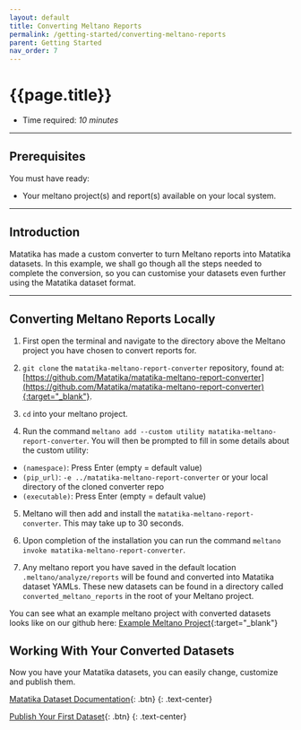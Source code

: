 ```yaml
---
layout: default
title: Converting Meltano Reports
permalink: /getting-started/converting-meltano-reports
parent: Getting Started
nav_order: 7
---
```


# {{page.title}}

- Time required: *10 minutes*

---

## Prerequisites
You must have ready:
- Your meltano project(s) and report(s) available on your local system.

---

## Introduction

Matatika has made a custom converter to turn Meltano reports into Matatika datasets. In this example, we shall go though all the steps needed to complete the conversion, so you can customise your datasets even further using the Matatika dataset format.

---

## Converting Meltano Reports Locally

1. First open the terminal and navigate to the directory above the Meltano project you have chosen to convert reports for.

2. `git clone` the `matatika-meltano-report-converter` repository, found at: [https://github.com/Matatika/matatika-meltano-report-converter](https://github.com/Matatika/matatika-meltano-report-converter){:target="_blank"}.

3. `cd` into your meltano project.

4. Run the command `meltano add --custom utility matatika-meltano-report-converter`. You will then be prompted to fill in some details about the custom utility:
- `(namespace)`: Press Enter (empty = default value)
- `(pip_url)`: `-e ../matatika-meltano-report-converter` or your local directory of the cloned converter repo
- `(executable)`: Press Enter (empty = default value)

5. Meltano will then add and install the `matatika-meltano-report-converter`. This may take up to 30 seconds.

6. Upon completion of the installation you can run the command `meltano invoke matatika-meltano-report-converter`.

7. Any meltano report you have saved in the default location  `.meltano/analyze/reports`  will be found and converted into Matatika dataset YAMLs. These new datasets can be found in a directory called `converted_meltano_reports` in the root of your Meltano project.

You can see what an example meltano project with converted datasets looks like on our github here: [Example Meltano Project](https://github.com/Matatika/matatika-examples/tree/master/converting_meltano_reports){:target="_blank"}

## Working With Your Converted Datasets

Now you have your Matatika datasets, you can easily change, customize and publish them.

[Matatika Dataset Documentation]({{site.baseurl}}/data/data-visualisation/dataset-yaml){: .btn}
{: .text-center}

[Publish Your First Dataset]({{site.baseurl}}/getting-started/publish-a-dataset-cli){: .btn}
{: .text-center}




